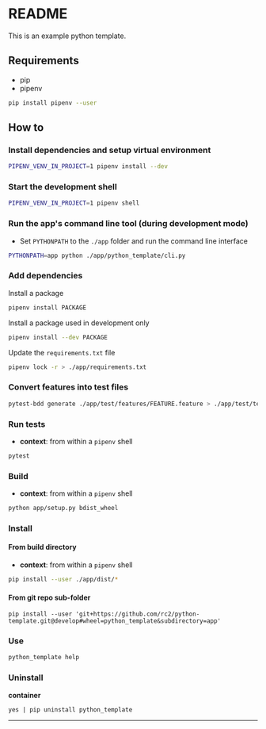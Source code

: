# README

This is an example python template.


## Requirements

- pip
- pipenv

```bash
pip install pipenv --user
```

## How to

### Install dependencies and setup virtual environment

```bash
PIPENV_VENV_IN_PROJECT=1 pipenv install --dev
```

### Start the development shell

```bash
PIPENV_VENV_IN_PROJECT=1 pipenv shell
```

### Run the app's command line tool (during development mode)

- Set `PYTHONPATH` to the `./app` folder and run the command line interface

```bash
PYTHONPATH=app python ./app/python_template/cli.py
```

### Add dependencies

Install a package

```bash
pipenv install PACKAGE
```

Install a package used in development only

```bash
pipenv install --dev PACKAGE
```

Update the `requirements.txt` file

```bash
pipenv lock -r > ./app/requirements.txt
```

### Convert features into test files

```bash
pytest-bdd generate ./app/test/features/FEATURE.feature > ./app/test/test_FEATURE.feature
```


### Run tests

- **context**: from within a `pipenv` shell

```bash
pytest
```

### Build

- **context**: from within a `pipenv` shell

```bash
python app/setup.py bdist_wheel
```

### Install

#### From build directory

- **context**: from within a `pipenv` shell

```bash
pip install --user ./app/dist/*
```

#### From git repo sub-folder

```
pip install --user 'git+https://github.com/rc2/python-template.git@develop#wheel=python_template&subdirectory=app'
```

### Use

```bash
python_template help
```

### Uninstall

**container**

```
yes | pip uninstall python_template
```

---
